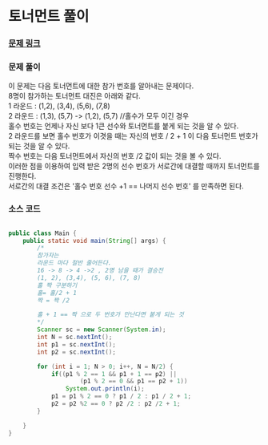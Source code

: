 # 토너먼트 풀이


### [문제 링크](https://www.acmicpc.net/problem/1057)

### 문제 풀이
이 문제는 다음 토너먼트에 대한 참가 번호를 알아내는 문제이다. </br>
8명이 참가하는 토너먼트 대진은 아래와 같다.</br>
1 라운드 : (1,2), (3,4), (5,6), (7,8)</br>
2 라운드 : (1,3), (5,7) -> (1,2), (5,7) //홀수가 모두 이긴 경우</br>
홀수 번호는 언제나 자신 보다 1큰 선수와 토너먼트를 붙게 되는 것을 알 수 있다.</br>
2 라운드를 보면 홀수 번호가 이겻을 때는 자신의 번호 / 2 + 1 이 다음 토너먼트 번호가 되는 것을 알 수 있다.</br>
짝수 번호는 다음 토너먼트에서 자신의 번호 /2 값이 되는 것을 볼 수 있다.</br>
이러한 점을 이용하여 입력 받은 2명의 선수 번호가 서로간에 대결할 때까지 토너먼트를 진행한다.</br>
서로간의 대결 조건은 '홀수 번호 선수 +1 == 나머지 선수 번호' 를 만족하면 된다.</br>
### 소스 코드
```java

public class Main {
    public static void main(String[] args) {
        /*
        참가자는
        라운드 마다 절반 줄어든다.
        16 -> 8 -> 4 ->2 , 2명 남을 때가 결승전
        (1, 2), (3,4), (5, 6), (7, 8)
        홀 짝 구분하기
        홀= 홀/2 + 1
        짝 = 짝 /2

        홀 + 1 == 짝 으로 두 번호가 만난다면 붙게 되는 것
        */
        Scanner sc = new Scanner(System.in);
        int N = sc.nextInt();
        int p1 = sc.nextInt();
        int p2 = sc.nextInt();

        for (int i = 1; N > 0; i++, N = N/2) {
            if((p1 % 2 == 1 && p1 + 1 == p2) ||
                    (p1 % 2 == 0 && p1 == p2 + 1))
                System.out.println(i);
            p1 = p1 % 2 == 0 ? p1 / 2 : p1 / 2 + 1;
            p2 = p2 %2 == 0 ? p2 /2 : p2 /2 + 1;
        }

    }
}


```